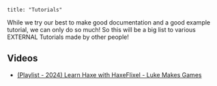 ```
title: "Tutorials"
```
While we try our best to make good documentation and a good example tutorial, we can only do so much! 
So this will be a big list to various EXTERNAL Tutorials made by other people!

## Videos

- [(Playlist - 2024) Learn Haxe with HaxeFlixel - Luke Makes Games ](https://www.youtube.com/playlist?list=PLLrBJXzcw-ddqs3tf31Qj-eN67WwR-uQa)
